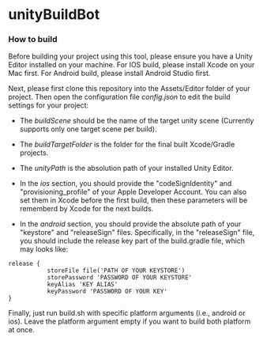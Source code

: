 # unityBuildBot

### How to build

Before building your project using this tool, please ensure you have a Unity Editor installed on your machine. For IOS build, please install Xcode on your Mac first. For Android build, please install Android Studio first.

Next, please first clone this repository into the Assets/Editor folder of your project. Then open the configuration file *config.json* to edit the build settings for your project:

- The *buildScene* should be the name of the target unity scene (Currently supports only one target scene per build). 

- The *buildTargetFolder* is the folder for the final built Xcode/Gradle projects.

- The *unityPath* is the absolution path of your installed Unity Editor.

- In the *ios* section, you should provide the "codeSignIdentity" and "provisioning_profile" of your Apple Developer Account. You can also set them in Xcode before the first build, then these parameters will be rememberd by Xcode for the next builds.

- In the *android* section, you should provide the absolute path of your "keystore" and "releaseSign" files. Specifically, in the "releaseSign" file, you should include the release key part of the build.gradle file, which may looks like:

```
release {
           storeFile file('PATH OF YOUR KEYSTORE')
           storePassword 'PASSWORD OF YOUR KEYSTORE'
           keyAlias 'KEY ALIAS'
           keyPassword 'PASSWORD OF YOUR KEY'
}
```


Finally, just run build.sh with specific platform arguments (i.e., android or ios). Leave the platform argument empty if you want to build both platform at once.

